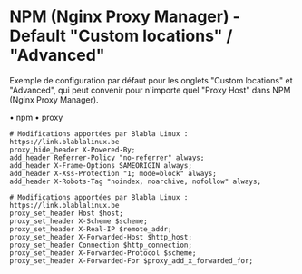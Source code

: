 # NPM (Nginx Proxy Manager) - Default "Custom locations" / "Advanced"

Exemple de configuration par défaut pour les onglets "Custom locations" et "Advanced", qui peut convenir pour n'importe quel "Proxy Host" dans NPM (Nginx Proxy Manager).

• npm
• proxy

```plaintext
# Modifications apportées par Blabla Linux : https://link.blablalinux.be
proxy_hide_header X-Powered-By;
add_header Referrer-Policy "no-referrer" always;
add_header X-Frame-Options SAMEORIGIN always;
add_header X-Xss-Protection "1; mode=block" always;
add_header X-Robots-Tag "noindex, noarchive, nofollow" always;
```

```plaintext
# Modifications apportées par Blabla Linux : https://link.blablalinux.be
proxy_set_header Host $host;
proxy_set_header X-Scheme $scheme;
proxy_set_header X-Real-IP $remote_addr;
proxy_set_header X-Forwarded-Host $http_host;
proxy_set_header Connection $http_connection;
proxy_set_header X-Forwarded-Protocol $scheme;
proxy_set_header X-Forwarded-For $proxy_add_x_forwarded_for;
```
